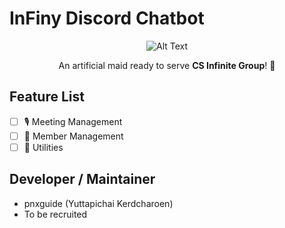 # InFiny Discord Chatbot

<center>

![Alt Text](https://i.pinimg.com/originals/25/2a/11/252a1136088a66087670410669be314e.gif)

An artificial maid ready to serve **CS Infinite Group**! 🎉
</center>

## Feature List
- [ ] 🎙 Meeting Management
- [ ] 🕺 Member Management
- [ ] 👀 Utilities

## Developer / Maintainer 
- pnxguide (Yuttapichai Kerdcharoen)
- To be recruited
